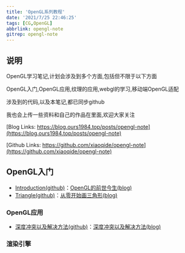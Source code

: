 ```yaml
---
title: 'OpenGL系列教程'
date: '2021/7/25 22:46:25'
tags: [CG,OpenGL]
abbrlink: opengl-note
gitrep: opengl-note
---
```

## 说明

OpenGL学习笔记,计划会涉及到多个方面,包括但不限于以下方面

OpenGL入门,OpenGL应用,纹理的应用,webgl的学习,移动端OpenGL适配

涉及到的代码,以及本笔记,都已同步github

我也会上传一些资料和自己的作品在里面,欢迎大家关注

[Blog Links: https://blog.ours1984.top/posts/opengl-note](https://blog.ours1984.top/posts/opengl-note)

[Github Links: https://github.com/xiaoqide/opengl-note](https://github.com/xiaoqide/opengl-note)
<!--more-->

## OpenGL入门

- [Introduction(github)](opengl-introduction.md)：[OpenGL的前世今生(blog)](https://blog.ours1984.top/posts/opengl-introduction)
- [Triangle(github)](opengl-triangle.md)：[从零开始画三角形(blog)](https://blog.ours1984.top/posts/opengl-triangle)

### OpenGL应用

- [深度冲突以及解决方法(github)](depth-conflict.md)：[深度冲突以及解决方法(blog)](https://blog.ours1984.top/posts/depth-conflict)

### 渲染引擎
